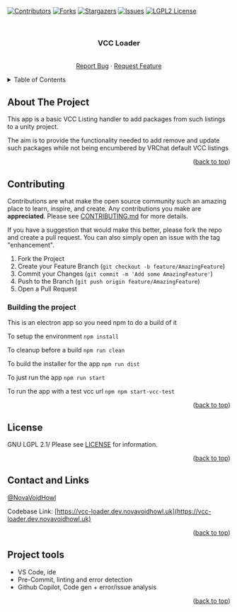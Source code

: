 <a name="readme-top"></a>

<!-- PROJECT SHIELDS -->

<!--
*** I'm using markdown "reference style" links for readability.
*** Reference links are enclosed in brackets [ ] instead of parentheses ( ).
*** See the bottom of this document for the declaration of the reference variables
*** for contributors-url, forks-url, etc. This is an optional, concise syntax you may use.
*** https://www.markdownguide.org/basic-syntax/#reference-style-links
-->

[![Contributors][contributors-shield]][contributors-url]
[![Forks][forks-shield]][forks-url]
[![Stargazers][stars-shield]][stars-url]
[![Issues][issues-shield]][issues-url]
[![LGPL2 License][license-shield]][license-url]

<br />
<div align="center">
<h3 align="center">VCC Loader</h3>

<p align="center">
    <br />
    <a href="https://github.com/NovaVoidHowl/VCC-Loader/issues">Report Bug</a>
    ·
    <a href="https://github.com/NovaVoidHowl/VCC-Loader/issues">Request Feature</a>
</p>
</div>

<!-- TABLE OF CONTENTS -->

<details>
  <summary>Table of Contents</summary>
  <ol>
    <li>
      <a href="#about-the-project">About The Project</a>
    </li>
    <li><a href="#contributing">Contributing</a></li>
    <li><a href="#license">License</a></li>
    <li><a href="#contact-and-links">Contact and Links</a></li>
    <!-- <li><a href="#acknowledgments">Acknowledgments</a></li> -->
    <li><a href="#project-tools">Project tools</a></li>
  </ol>
</details>

<!-- ABOUT THE PROJECT -->

## About The Project

This app is a basic VCC Listing handler to add packages from such listings to a unity project.

The aim is to provide the functionality needed to add remove and update such packages while not being encumbered
by VRChat default VCC listings

<p align="right">(<a href="#readme-top">back to top</a>)</p>

<!-- CONTRIBUTING -->

## Contributing

Contributions are what make the open source community such an amazing place to learn, inspire, and create.
Any contributions you make are **appreciated**. Please see [CONTRIBUTING.md](CONTRIBUTING.md) for more details.

If you have a suggestion that would make this better, please fork the repo and create a pull request.
You can also simply open an issue with the tag "enhancement".

1. Fork the Project
2. Create your Feature Branch (`git checkout -b feature/AmazingFeature`)
3. Commit your Changes (`git commit -m 'Add some AmazingFeature'`)
4. Push to the Branch (`git push origin feature/AmazingFeature`)
5. Open a Pull Request

### Building the project

This is an electron app so you need npm to do a build of it

To setup the environment
`npm install`

To cleanup before a build
`npm run clean`

To build the installer for the app
`npm run dist`

To just run the app
`npm run start`

To run the app with a test vcc url
`npm npm start-vcc-test`

<p align="right">(<a href="#readme-top">back to top</a>)</p>

<!-- LICENSE -->

## License

GNU LGPL 2.1/
Please see [LICENSE](LICENSE) for information.

<p align="right">(<a href="#readme-top">back to top</a>)</p>

<!-- CONTACT -->

## Contact and Links

[@NovaVoidHowl](https://novavoidhowl.uk/)

Codebase Link: [https://vcc-loader.dev.novavoidhowl.uk](https://vcc-loader.dev.novavoidhowl.uk)

<p align="right">(<a href="#readme-top">back to top</a>)</p>

<!-- ACKNOWLEDGMENTS -->

<!-- ## Acknowledgments


<p align="right">(<a href="#readme-top">back to top</a>)</p> -->

<!-- PROJECT TOOLS -->

## Project tools

- VS Code, ide
- Pre-Commit, linting and error detection
- Github Copilot, Code gen + error/issue analysis

<p align="right">(<a href="#readme-top">back to top</a>)</p>

<!-- MARKDOWN LINKS & IMAGES -->

<!-- https://www.markdownguide.org/basic-syntax/#reference-style-links -->

[contributors-shield]: https://img.shields.io/github/contributors/NovaVoidHowl/VCC-Loader.svg?style=plastic
[contributors-url]: https://github.com/NovaVoidHowl/VCC-Loader/graphs/contributors
[forks-shield]: https://img.shields.io/github/forks/NovaVoidHowl/VCC-Loader.svg?style=plastic
[forks-url]: https://github.com/NovaVoidHowl/VCC-Loader/network/members
[issues-shield]: https://img.shields.io/github/issues/NovaVoidHowl/VCC-Loader.svg?style=plastic
[issues-url]: https://github.com/NovaVoidHowl/VCC-Loader/issues
[license-shield]: https://img.shields.io/badge/License-LGPL_2.1-blue
[license-url]: https://github.com/NovaVoidHowl/VCC-Loader/blob/master/LICENSE.md
[stars-shield]: https://img.shields.io/github/stars/NovaVoidHowl/VCC-Loader.svg?style=plastic
[stars-url]: https://github.com/NovaVoidHowl/VCC-Loader/stargazers
